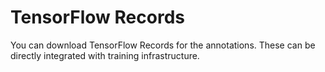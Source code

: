 # TensorFlow Records

You can download TensorFlow Records for the annotations. These can be directly integrated with training infrastructure.
